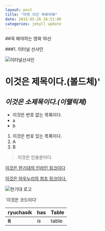 ```yaml
---
layout: post
title: "어맛 이건 꼭봐야해"
date: 2015-05-26 16:51:00
categories: jekyll update
---
```







##꼭 봐야하는 영화 10선 


###1. 이터널 선샤인
                                                                                                                                                                                                                                                                           

![이터널선샤인](http://image.cine21.com/cine21/poster/2005/1005/M0010003_eternal_sunshine_p1.jpg)


# **이것은 제목이다.(볼드체)**'

## *이것은 소제목이다.(이탤릭체)*

- 이것은 번호 없는 목록이다.
- a
- b

1. 이것은 번호 있는 목록이다.
2. A
3. B

> 이것은 인용문이다.

[이것은 한기대의 인라인 링크이다](http://www.koreatech.ac.kr)

[이것은 아우누리의 참조 링크이다.](1)


![한기대 로고](http://www.alio.go.kr/upload/report/2015/04/09/2015040907037343/koreatech%EC%8B%AC%EB%B3%BC%EB%A7%88%ED%81%AC.gif)

\`이것은 코드이다\`

| ryuchasik | has | Table |
| --------- | --- | ----- |
| **it**        | *is*  | table |


[1]: http://portal.kut.ac.kr
